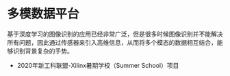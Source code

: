 # 多模数据平台
基于深度学习的图像识别的应用已经非常广泛，但是很多时候图像识别并不能解决所有问题，因此通过传感器来引入高维信息，从而将多个模态的数据相互结合，能够识别背景复杂的手势。

- 2020年新工科联盟-Xilinx暑期学校（Summer School）项目
